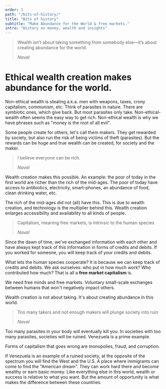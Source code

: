 ```yaml
---
order: 3
path: "/bits-of-history/"
title: "Bits of history"
subtitle: "Make Abundance for the World & free markets."
intro: "History on money, wealth and insights"
---
```


<blockquote class="column-span">
  <p>Wealth isn’t about taking something from somebody else—it’s about creating abundance for the world.</p>

  <cite> Naval </cite>
</blockquote>

# Ethical wealth creation makes abundance for the world.

Non-ethical wealth is stealing a.k.a. men with weapons, taxes, crony capitalism, communism, etc. Think of parasites in nature. There are symbiotic ones, which give back. But most parasites only take. Non-ethical-wealth often seems the easy way to get rich. Non-ethical wealth is why we have phrases such as "money is the root of all evil".

Some people create for others, let's call them makers. They get rewarded by society, but also run the risk of being victims of theft (parasites). But the rewards can be huge and true wealth can be created, for society and the maker.

> I believe everyone can be rich.
>
> <cite>Naval</cite>

Wealth creation makes this possible. An example: the poor of today in the first world are richer than the rich of the mid-ages. The poor of today have access to antibiotics, electricity, smart-phones, an abundance of food, clean drinking water, etc.

The rich of the mid-ages did not (all) have this. This is due to wealth creation, and technology is the multiplier behind this. Wealth creation enlarges accessibility and availability to all kinds of people.

> Capitalism, meaning free markets, is intrinsic to the human species
>
> <cite>Naval</cite>

Since the dawn of time, we've exchanged information with each other and have always kept track of this information in forms of credits and debits. If you worked for someone, you will keep track of your credits and debits.

What lets the human species cooperate? It is because we can keep track of credits and debits. We ask ourselves: who put in how much work? Who contributed how much? That is all a **free market capitalism** is.

We need free minds and free markets. Voluntary small-scale exchanges between humans that won't negatively impact others.

Wealth creation is not about taking. It's about creating abundance in this world.

> Too many takers and not enough makers will plunge society into ruin
> 
> <cite>Naval</cite>

Too many parasites in your body will eventually kill you. In societies with too many parasites, societies will be ruined. Venezuela is a prime example.

Forms of capitalism that goes wrong are monopolies, fraud, and corruption.

If Venezuela is an example of a ruined society, at the opposite of the spectrum you will find the West and the U.S. A place where immigrants can come to find the "American dream". They can work hard there and become wealthy or earn basic money. Like everything else in this world, wealth or success is relative to what you want. But the amount of opportunity is what makes the difference between these countries.